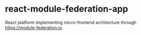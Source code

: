 # react-module-federation-app
React platform implementing micro-frontend architecture through https://module-federation.io.
